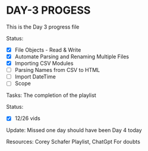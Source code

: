 # DAY-3 PROGESS

This is the Day 3 progress file

Status:
- [X] File Objects - Read & Write
- [X] Automate Parsing and Renaming Multiple Files
- [X] Importing CSV Modules
- [ ] Parsing Names from CSV to HTML
- [ ] Import DateTime
- [ ] Scope

Tasks:
The completion of the playlist

Status:
- [X] 12/26 vids

Update:
Missed one day should have been Day 4 today

Resources:
Corey Schafer Playlist,
ChatGpt For doubts 
